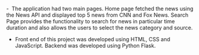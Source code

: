 -  The application had two main pages. Home page fetched the news using the News API and displayed top 5 news from CNN and Fox News. Search Page provides the functionality to search for news in particular time duration and also allows the users to select the news category and source. 
- Front end of this project was developed using HTML, CSS and JavaScript. Backend was developed using Python Flask.
